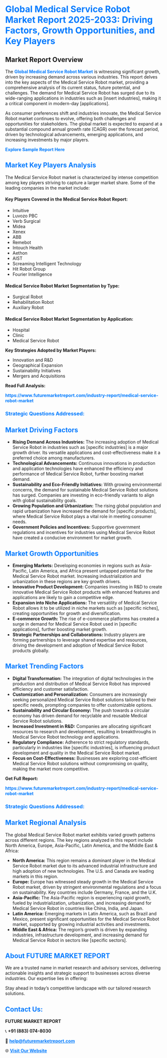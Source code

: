 <h1 style="color: #007BFF;">Global Medical Service Robot Market Report 2025-2033: Driving Factors, Growth Opportunities, and Key Players</h1>

<section id="overview">
<h2>Market Report Overview</h2>
<p>The <a href="https://www.futuremarketreport.com/industry-report/medical-service-robot-market" style="color: #007BFF; text-decoration: none;"><strong>Global Medical Service Robot Market</strong></a> is witnessing significant growth, driven by increasing demand across various industries. This report delves into the key aspects of the Medical Service Robot market, providing a comprehensive analysis of its current status, future potential, and challenges. The demand for Medical Service Robot has surged due to its wide-ranging applications in industries such as [insert industries], making it a critical component in modern-day [applications].</p>
<p>As consumer preferences shift and industries innovate, the Medical Service Robot market continues to evolve, offering both challenges and opportunities for stakeholders. The global market is expected to expand at a substantial compound annual growth rate (CAGR) over the forecast period, driven by technological advancements, emerging applications, and increasing investments by major players.</p>
</section>

<section id="overview">
<p><a href="https://www.futuremarketreport.com/request-sample/reportId=122095" style="color: #007BFF; text-decoration: none;"><strong>Explore Sample Report Here</strong></a></p>
</section>

<section id="key-players">
<h2 style="color: #007BFF;">Market Key Players Analysis</h2>
<p>The Medical Service Robot market is characterized by intense competition among key players striving to capture a larger market share. Some of the leading companies in the market include:</p>
<h4>Key Players Covered in the Medical Service Robot Report:</h4>
<ul><li>Intuitive</li><li>Luvozo PBC</li><li>Verb Surgical</li><li>Midea</li><li>Xenex</li><li>ABB</li><li>Remebot</li><li>Intouch Health</li><li>Aethon</li><li>AIST</li><li>Screaming Intelligent Technology</li><li>Hit Robot Group</li><li>Fourier Intelligence</li></ul>
<h4>Medical Service Robot Market Segmentation by Type:</h4>
<ul><li>Surgical Robot</li><li>Rehabilitation Robot</li><li>Auxiliary Robot</li></ul>

<h4>Medical Service Robot Market Segmentation by Application:</h4>
<ul><li>Hospital</li><li>Clinic</li><li>Medical Service Robot</li></ul>
<p><strong>Key Strategies Adopted by Market Players:</strong></p>
<ul>
<li>Innovation and R&D</li>
<li>Geographical Expansion</li>
<li>Sustainability Initiatives</li>
<li>Mergers and Acquisitions</li>
</ul>
</section>

<section>
<p><strong>Read Full Analysis: </strong></p><a href="https://www.futuremarketreport.com/industry-report/medical-service-robot-market" style="color: #007BFF; text-decoration: none;"><strong>https://www.futuremarketreport.com/industry-report/medical-service-robot-market</strong></a>
<h3 style="color: #007BFF;">Strategic Questions Addressed:</h3>
</section>

<section id="driving-factors">
<h2 style="color: #007BFF;">Market Driving Factors</h2>
<ul>
<li><strong>Rising Demand Across Industries:</strong> The increasing adoption of Medical Service Robot in industries such as [specific industries] is a major growth driver. Its versatile applications and cost-effectiveness make it a preferred choice among manufacturers.</li>
<li><strong>Technological Advancements:</strong> Continuous innovations in production and application technologies have enhanced the efficiency and performance of Medical Service Robot, further boosting market demand.</li>
<li><strong>Sustainability and Eco-Friendly Initiatives:</strong> With growing environmental concerns, the demand for sustainable Medical Service Robot solutions has surged. Companies are investing in eco-friendly variants to align with global sustainability goals.</li>
<li><strong>Growing Population and Urbanization:</strong> The rising global population and rapid urbanization have increased the demand for [specific products], where Medical Service Robot plays a vital role in meeting consumer needs.</li>
<li><strong>Government Policies and Incentives:</strong> Supportive government regulations and incentives for industries using Medical Service Robot have created a conducive environment for market growth.</li>
</ul>
</section>

<section id="growth-opportunities">
<h2 style="color: #007BFF;">Market Growth Opportunities</h2>
<ul>
<li><strong>Emerging Markets:</strong> Developing economies in regions such as Asia-Pacific, Latin America, and Africa present untapped potential for the Medical Service Robot market. Increasing industrialization and urbanization in these regions are key growth drivers.</li>
<li><strong>Innovative Product Development:</strong> Companies investing in R&D to create innovative Medical Service Robot products with enhanced features and applications are likely to gain a competitive edge.</li>
<li><strong>Expansion into Niche Applications:</strong> The versatility of Medical Service Robot allows it to be utilized in niche markets such as [specific niches], creating opportunities for growth and diversification.</li>
<li><strong>E-commerce Growth:</strong> The rise of e-commerce platforms has created a surge in demand for Medical Service Robot used in [specific applications], further boosting market growth.</li>
<li><strong>Strategic Partnerships and Collaborations:</strong> Industry players are forming partnerships to leverage shared expertise and resources, driving the development and adoption of Medical Service Robot products globally.</li>
</ul>
</section>

<section id="trending-factors">
<h2 style="color: #007BFF;">Market Trending Factors</h2>
<ul>
<li><strong>Digital Transformation:</strong> The integration of digital technologies in the production and distribution of Medical Service Robot has improved efficiency and customer satisfaction.</li>
<li><strong>Customization and Personalization:</strong> Consumers are increasingly seeking personalized Medical Service Robot solutions tailored to their specific needs, prompting companies to offer customizable options.</li>
<li><strong>Sustainability and Circular Economy:</strong> The push towards a circular economy has driven demand for recyclable and reusable Medical Service Robot solutions.</li>
<li><strong>Increased Investment in R&D:</strong> Companies are allocating significant resources to research and development, resulting in breakthroughs in Medical Service Robot technology and applications.</li>
<li><strong>Regulatory Compliance:</strong> Adherence to strict regulatory standards, particularly in industries like [specific industries], is influencing product development and quality in the Medical Service Robot market.</li>
<li><strong>Focus on Cost-Effectiveness:</strong> Businesses are exploring cost-efficient Medical Service Robot solutions without compromising on quality, making the market more competitive.</li>
</ul>
</section>

<section>
<p><strong>Get Full Report: </strong></p><a href="https://www.futuremarketreport.com/industry-report/medical-service-robot-market" style="color: #007BFF; text-decoration: none;"><strong>https://www.futuremarketreport.com/industry-report/medical-service-robot-market</strong></a>
<h3 style="color: #007BFF;">Strategic Questions Addressed:</h3>
</section>


<section id="regional-analysis">
<h2 style="color: #007BFF;">Market Regional Analysis</h2>
<p>The global Medical Service Robot market exhibits varied growth patterns across different regions. The key regions analyzed in this report include North America, Europe, Asia-Pacific, Latin America, and the Middle East & Africa:</p>
<ul>
<li><strong>North America:</strong> This region remains a dominant player in the Medical Service Robot market due to its advanced industrial infrastructure and high adoption of new technologies. The U.S. and Canada are leading markets in this region.</li>
<li><strong>Europe:</strong> Europe has witnessed steady growth in the Medical Service Robot market, driven by stringent environmental regulations and a focus on sustainability. Key countries include Germany, France, and the U.K.</li>
<li><strong>Asia-Pacific:</strong> The Asia-Pacific region is experiencing rapid growth, fueled by industrialization, urbanization, and increasing demand for Medical Service Robot in countries like China, India, and Japan.</li>
<li><strong>Latin America:</strong> Emerging markets in Latin America, such as Brazil and Mexico, present significant opportunities for the Medical Service Robot market, supported by growing industrial activities and investments.</li>
<li><strong>Middle East & Africa:</strong> The region’s growth is driven by expanding industries, infrastructure development, and increasing demand for Medical Service Robot in sectors like [specific sectors].</li>
</ul>
</section>

<footer>
<h2 style="color: #007BFF;">About FUTURE MARKET REPORT</h2>
<p>We are a trusted name in market research and advisory services, delivering actionable insights and strategic support to businesses across diverse industries. Our expertise lies in offering:</p>

<p>Stay ahead in today’s competitive landscape with our tailored research solutions.</p>

<h2 style="color: #007BFF;">Contact Us:</h2>
<p><strong>FUTURE MARKET REPORT</strong></p>
<p>📞 <strong>+91 (883) 074-8030</strong></p>
<p>📧 <strong><a href="mailto:help@futuremarketreport.com" style="color: #007BFF;">help@futuremarketreport.com</a></strong></p>
<p>🌐 <strong><a href="https://www.futuremarketreport.com/" style="color: #007BFF;">Visit Our Website</a></strong></p>
</footer>